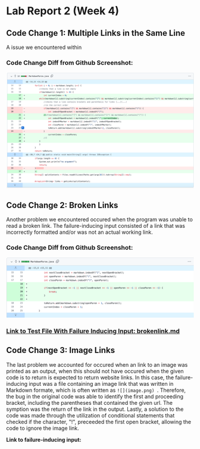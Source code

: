 # Lab Report 2 (Week 4)

## Code Change 1: Multiple Links in the Same Line

A issue we encountered within

### Code Change Diff from Github Screenshot:
![Muliple Links](multi.png)


## Code Change 2: Broken Links

Another problem we encountered occured when the program was unable to read a broken link. The failure-inducing input consisted of a link that was incorrectly formatted and/or was not an actual working link. 

### Code Change Diff from Github Screenshot:
![Broken Link](broken.png)

### [Link to Test File With Failure Inducing Input: brokenlink.md](https://github.com/memelissa/markdown-parse/blob/main/BrokenLink.md)

## Code Change 3: Image Links

The last problem we accounted for occured when an link to an image was printed as an output, when this should not have occured when the given code is to return is expected to return website links. In this case, the failure-inducing input was a file containing an image link that was written in Markdown formate, which is often written as `![](image.png) `. Therefore, the bug in the original code was able to identify the first and proceeding bracket, including the parentheses that contained the given url. The symption was the return of the link in the output. Lastly, a solution to the code was made through the utilization of conditional statements that checked if the character, "!", preceeded the first open bracket, allowing the code to ignore the image link. 

**Link to failure-inducing input:** 


